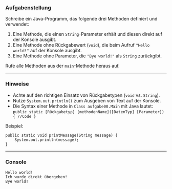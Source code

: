 ### Aufgabenstellung
Schreibe ein Java-Programm, das folgende drei Methoden definiert und verwendet:

1. Eine Methode, die einen `String`-Parameter erhält und diesen direkt auf der Konsole ausgibt.
2. Eine Methode ohne Rückgabewert (`void`), die beim Aufruf `"Hello world!"` auf der Konsole ausgibt.
3. Eine Methode ohne Parameter, die `"Bye world!"` als `String` zurückgibt.

Rufe alle Methoden  aus der `main`-Methode heraus auf.

---

### Hinweise
- Achte auf den richtigen Einsatz von Rückgabetypen (`void` vs. `String`).
- Nutze `System.out.println()` zum Ausgeben von Text auf der Konsole.
- Die Syntax einer Methode in  `Class aufgabe00.Main` mit Java lautet: `public static [Rückgabetyp] [methodenName]([DatenTyp] [Parameter]) { //Code }`

Beispiel:
```
public static void printMessage(String message) {
    System.out.println(message);
}
```


---

### Console

```plaintext
Hello world!
Ich wurde direkt übergeben!
Bye world!
```
